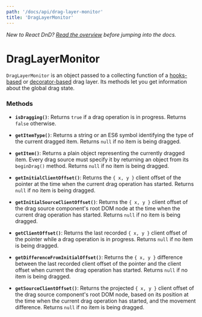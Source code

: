 ```yaml
---
path: '/docs/api/drag-layer-monitor'
title: 'DragLayerMonitor'
---
```


_New to React DnD? [Read the overview](/docs/overview) before jumping into the docs._

# DragLayerMonitor

`DragLayerMonitor` is an object passed to a collecting function of a [hooks-based](/docs/api/use-drag-layer) or [decorator-based](/docs/api/drag-layer) drag layer. Its methods let you get information about the global drag state.

### Methods

- **`isDragging()`**: Returns `true` if a drag operation is in progress. Returns `false` otherwise.

- **`getItemType()`**: Returns a string or an ES6 symbol identifying the type of the current dragged item. Returns `null` if no item is being dragged.

- **`getItem()`**: Returns a plain object representing the currently dragged item. Every drag source must specify it by returning an object from its `beginDrag()` method. Returns `null` if no item is being dragged.

- **`getInitialClientOffset()`**: Returns the `{ x, y }` client offset of the pointer at the time when the current drag operation has started. Returns `null` if no item is being dragged.

- **`getInitialSourceClientOffset()`**: Returns the `{ x, y }` client offset of the drag source component's root DOM node at the time when the current drag operation has started. Returns `null` if no item is being dragged.

- **`getClientOffset()`**: Returns the last recorded `{ x, y }` client offset of the pointer while a drag operation is in progress. Returns `null` if no item is being dragged.

- **`getDifferenceFromInitialOffset()`**: Returns the `{ x, y }` difference between the last recorded client offset of the pointer and the client offset when current the drag operation has started. Returns `null` if no item is being dragged.

- **`getSourceClientOffset()`**: Returns the projected `{ x, y }` client offset of the drag source component's root DOM node, based on its position at the time when the current drag operation has started, and the movement difference. Returns `null` if no item is being dragged.
